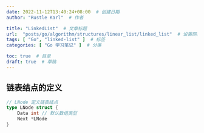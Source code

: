 ```yaml
---
date: 2022-11-12T13:40:24+08:00  # 创建日期
author: "Rustle Karl"  # 作者

title: "LinkedList"  # 文章标题
url:  "posts/go/algorithm/structures/linear_list/linked_list"  # 设置网页永久链接
tags: [ "Go", "linked-list" ]  # 标签
categories: [ "Go 学习笔记" ]  # 分类

toc: true  # 目录
draft: true  # 草稿
---
```


## 链表结点的定义

```go
// LNode 定义链表结点
type LNode struct {
	Data int // 默认数组类型
	Next *LNode
}
```

```go

```
